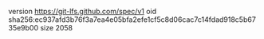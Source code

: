 version https://git-lfs.github.com/spec/v1
oid sha256:ec937afd3b76f3a7ea4e05bfa2efe1cf5c8d06cac7c14fdad918c5b6735e9b00
size 2058
